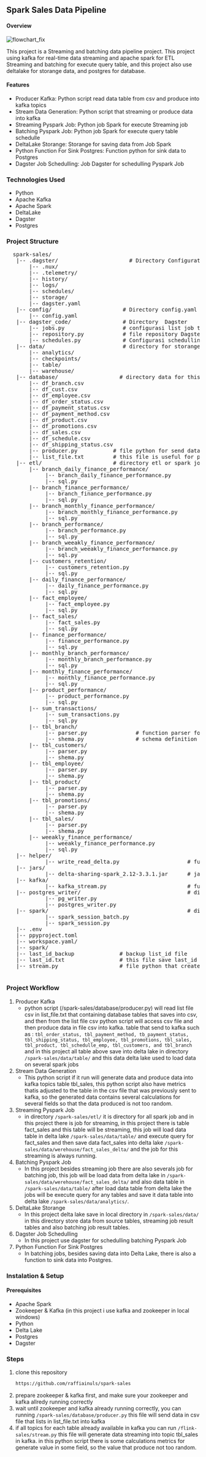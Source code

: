 ## Spark Sales  Data Pipeline 

#### Overview 
![flowchart_fix](https://github.com/user-attachments/assets/c3746ce5-6f82-4be4-854a-70a28c4baf1c)


This project is a Streaming and batching data pipeline project. This project using kafka for real-time data streaming and apache spark for ETL Streaming and batching for execute query table, and this project also use deltalake for storange data, and postgres for database.

#### Features 
- Producer Kafka: Python script read data table from csv and produce into kafka topics
- Stream Data Generation: Python script that streaming or produce data into kafka
- Streaming Pyspark Job: Python job Spark for execute Streaming job 
- Batching Pyspark Job: Python job Spark for execute query table schedulle
- DeltaLake Storange: Storange for saving data from Job Spark
- Python Function For Sink Postgres: Function python for sink data to Postgres
- Dagster Job Schedulling: Job Dagster for schedulling Pyspark Job


### Technologies Used 
- Python
- Apache Kafka
- Apache Spark
- DeltaLake
- Dagster
- Postgres


### Project Structure
<pre>  spark-sales/
   |-- .dagster/                      # Directory Configuration dagster
       |-- .nux/                    
       |-- .telemetry/                    
       |-- history/               
       |-- logs/
       |-- schedules/
       |-- storage/
       |-- dagster.yaml
   |-- config/                      # Directory config.yaml for configuration stream.py (streaming code)
       |-- config.yaml  
   |-- dagster_code/                # Directory  Dagster
       |-- jobs.py                  # configurasi list job that run in dagster
       |-- repository.py            # file repository Dagster
       |-- schedules.py             # Configurasi schedulling dagster
   |-- data/                        # directory for storange deltalake
       |-- analytics/
       |-- checkpoints/
       |-- table/
       |-- warehouse/
   |-- database/                   # directory data for this project 
       |-- df_branch.csv                    
       |-- df_cust.csv                    
       |-- df_employee.csv              
       |-- df_order_status.csv
       |-- df_payment_status.csv                    
       |-- df_payment_method.csv                    
       |-- df_product.csv              
       |-- df_promotions.csv
       |-- df_sales.csv                    
       |-- df_schedule.csv              
       |-- df_shipping_status.csv
       |-- producer.py           # file python for send data in file csv to kafka 
       |-- list_file.txt         # this file is useful for producer.py can know which csv file is used for 
   |-- etl/                      # directory etl or spark job 
       |-- branch_daily_finance_performance/
            |-- branch_daily_finance_performance.py            # Main python file for etl branch_daily_finance_performance
            |-- sql.py                                         # python file contains sql for branch_daily_finance_performance
       |-- branch_finance_performance/
            |-- branch_finance_performance.py                  
            |-- sql.py
       |-- branch_monthly_finance_performance/
            |-- branch_monthly_finance_performance.py
            |-- sql.py
       |-- branch_performance/
            |-- branch_performance.py
            |-- sql.py
       |-- branch_weeakly_finance_performance/
            |-- branch_weeakly_finance_performance.py
            |-- sql.py
       |-- customers_retention/
            |-- customers_retention.py
            |-- sql.py
       |-- daily_finance_performance/
            |-- daily_finance_performance.py
            |-- sql.py
       |-- fact_employee/
            |-- fact_employee.py
            |-- sql.py
       |-- fact_sales/
            |-- fact_sales.py
            |-- sql.py
       |-- finance_performance/
            |-- finance_performance.py
            |-- sql.py
       |-- monthly_branch_performance/
            |-- monthly_branch_performance.py
            |-- sql.py
       |-- monthly_finance_performance/
            |-- monthly_finance_performance.py
            |-- sql.py
       |-- product_performance/
            |-- product_performance.py
            |-- sql.py
       |-- sum_transactions/
            |-- sum_transactions.py
            |-- sql.py
       |-- tbl_branch/
            |-- parser.py               # function parser for casting data from kafka
            |-- shema.py                # schema definition for tbl_branch from kafka
       |-- tbl_customers/
            |-- parser.py
            |-- shema.py
       |-- tbl_employee/
            |-- parser.py
            |-- shema.py
       |-- tbl_product/
            |-- parser.py
            |-- shema.py
       |-- tbl_promotions/
            |-- parser.py
            |-- shema.py
       |-- tbl_sales/
            |-- parser.py
            |-- shema.py
       |-- weeakly_finance_performance/
            |-- weeakly_finance_performance.py
            |-- sql.py
   |-- helper/     
            |-- write_read_delta.py                     # function for write and read data from deltalake
   |-- jars/     
            |-- delta-sharing-spark_2.12-3.3.1.jar      # jar deltalake for spark 
   |-- kafka/     
            |-- kafka_stream.py                         # function spark for consume data from kafka in streaming and batching
   |-- postgres_writer/                                 # directory function for sink to postgres
            |-- pg_writer.py
            |-- postgres_writer.py
   |-- spark/                                           # directory for function spark session in streaming in batching 
            |-- spark_session_batch.py
            |-- spark_session.py
   |-- .env  
   |-- ppyproject.toml
   |-- workspace.yaml/  
   |-- spark/  
   |-- last_id_backup              # backup list_id file
   |-- last_id.txt                 # this file save last_id that most_recent create in stream.py 
   |-- stream.py                   # file python that create data streaming and send into kafka 
 </pre>


### Project Workflow 
1. Producer Kafka
   - python script (/spark-sales/database/producer.py) will read list file csv in list_file.txt that containing database tables that saves into csv, and then from the list file csv python script will access csv file and then produce data in file csv into kafka. table that send to kafka such as : ```tbl_order_status, tbl_payment_method, tb_payment_status, tbl_shipping_status, tbl_employee, tbl_promotions, tbl_sales, tbl_product, tbl_schedulle_emp, tbl_customers, and tbl_branch``` and in this project all table above save into delta lake in directory ```/spark-sales/data/table/``` and this data delta lake used to load data on several spark jobs
2. Stream Data Generation
   - This python script if it run will generate data and produce data into kafka topics table tbl_sales, this python script also have metrics thatis adjusted to the table in the csv file that was previously sent to kafka, so the generated data contains several calculations for several fields so that the data produced is not too random.
3. Streaming Pyspark Job
   - in directory ```/spark-sales/etl/``` it is directory for all spark job and in this project there is job for streaming, in this project there is table fact_sales and this table will be streaming, this job will load data table in delta lake ```/spark-sales/data/table/``` and execute query for fact_sales and then save data fact_sales into delta lake ```/spark-sales/data/werehouse/fact_sales_delta/``` and the job for this streaming is always running.
4. Batching Pyspark Job
   - In this project besides streaming job there are also severals job for batching job, this job will be load data from delta lake in ```/spark-sales/data/werehouse/fact_sales_delta/``` and also data table in ```/spark-sales/data/table/``` after load data table from delta lake the jobs will be execute query for any tables and save it data table into delta lake ```/spark-sales/data/analytics/```.
5. DeltaLake Storange
   - In this project delta lake save in local directory in ```/spark-sales/data/``` in this directory  store data from source tables, streaming job result tables and also batching job result tables.
6. Dagster Job Schedulling
   - In this project use dagster for schedulling batching Pyspark Job
7. Python Function For Sink Postgres
   - In batching jobs, besides saving data into Delta Lake, there is also a function to sink data into Postgres.
  
### Instalation & Setup 
#### Prerequisites 
- Apache Spark
- Zookeeper & Kafka (in this project i use kafka and zookeeper in local windows)
- Python
- Delta Lake
- Postgres
- Dagster

### Steps 
1. clone this repository
   ```bash
   https://github.com/raffiainuls/spark-sales
2. prepare zookeeper & kafka first, and make sure your zookeeper and kafka allredy running correctly
3. wait until zookeeper and kafka already running correctly, you can running ```/spark-sales/database/producer.py``` this file will send data in csv file that lists in list_file.txt into kafka
4. if all topics for each table already available in kafka you can run ```/flink-sales/stream.py``` this file will generate data streaming into topic tbl_sales in kafka. in this python script there is some calculations metrics for generate value in some field, so the value that produce not too random.

 

  
